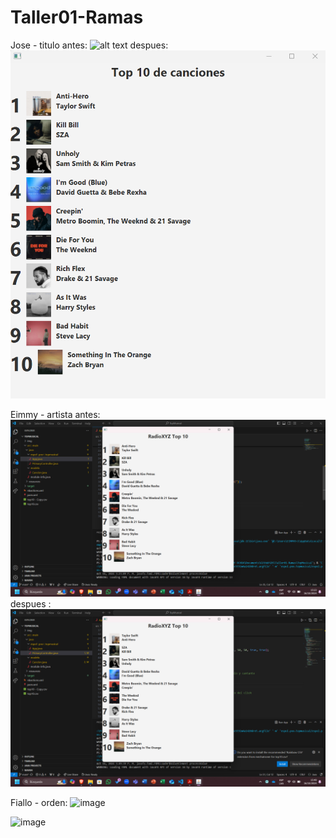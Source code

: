 # Taller01-Ramas


Jose - titulo
antes:
![alt text](antes)
despues:
![alt text](despues.png)

Eimmy - artista 
antes: 
![alt text](image-1.png)
despues : 
![alt text](image.png)

Fiallo - orden:
![image](https://github.com/user-attachments/assets/1287497f-55af-4282-b4e1-161f3214e4ac)

![image](https://github.com/user-attachments/assets/93f160a9-3f31-482d-b1bb-e08e90dd2746)


